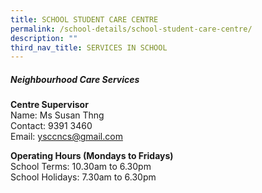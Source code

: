 ```yaml
---
title: SCHOOL STUDENT CARE CENTRE
permalink: /school-details/school-student-care-centre/
description: ""
third_nav_title: SERVICES IN SCHOOL
---
```



##### **Neighbourhood Care Services**
**Centre Supervisor**
<br>Name: Ms Susan Thng
<br>Contact: 9391 3460
<br>Email: [ysccncs@gmail.com](mailto:ysccncs@gmail.com)

**Operating Hours (Mondays to Fridays)**
<br>School Terms: 10.30am to 6.30pm
<br>School Holidays: 7.30am to 6.30pm